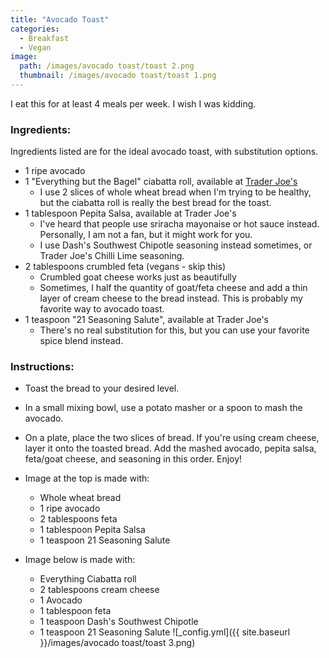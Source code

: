 ```yaml
---
title: "Avocado Toast"
categories:
  - Breakfast
  - Vegan
image:
  path: /images/avocado toast/toast 2.png
  thumbnail: /images/avocado toast/toast 1.png
---
```


I eat this for at least 4 meals per week. I wish I was kidding.


### Ingredients:

Ingredients listed are for the ideal avocado toast, with substitution options.

* 1 ripe avocado 
* 1 "Everything but the Bagel" ciabatta roll, available at [Trader Joe's](https://www.traderjoes.com/digin/post/everything-ciabatta-rolls)
  - I use 2 slices of whole wheat bread when I'm trying to be healthy, but the ciabatta roll is really the best bread for the toast. 
* 1 tablespoon Pepita Salsa, available at Trader Joe's
  - I've heard that people use sriracha mayonaise or hot sauce instead. Personally, I am not a fan, but it might work for you.
  - I use Dash's Southwest Chipotle seasoning instead sometimes, or Trader Joe's Chilli Lime seasoning.
* 2 tablespoons crumbled feta (vegans - skip this)
  - Crumbled goat cheese works just as beautifully
  - Sometimes, I half the quantity of goat/feta cheese and add a thin layer of cream cheese to the bread instead. This is probably my favorite way to avocado toast.
* 1 teaspoon "21 Seasoning Salute", available at Trader Joe's
  - There's no real substitution for this, but you can use your favorite spice blend instead.
  


### Instructions:

* Toast the bread to your desired level.

* In a small mixing bowl, use a potato masher or a spoon to mash the avocado. 

* On a plate, place the two slices of bread. If you're using cream cheese, layer it onto the toasted bread. Add the mashed avocado, pepita salsa, feta/goat cheese, and seasoning in this order. Enjoy!

* Image at the top is made with:
  - Whole wheat bread
  - 1 ripe avocado
  - 2 tablespoons feta
  - 1 tablespoon Pepita Salsa
  - 1 teaspoon 21 Seasoning Salute


* Image below is made with:
  - Everything Ciabatta roll
  - 2 tablespoons cream cheese
  - 1 Avocado
  - 1 tablespoon feta
  - 1 teaspoon Dash's Southwest Chipotle
  - 1 teaspoon 21 Seasoning Salute
  ![_config.yml]({{ site.baseurl }}/images/avocado toast/toast 3.png)
